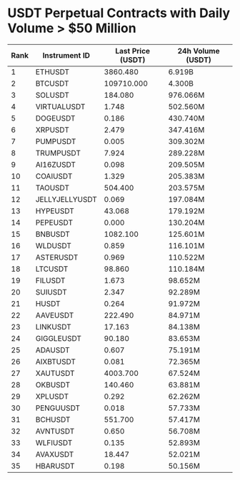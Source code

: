 # USDT Perpetual Contracts with Daily Volume > $50 Million

| Rank | Instrument ID | Last Price (USDT) | 24h Volume (USDT) |
|------|---------------|-------------------|-------------------|
| 1 | ETHUSDT | 3860.480 | 6.919B |
| 2 | BTCUSDT | 109710.000 | 4.300B |
| 3 | SOLUSDT | 184.080 | 976.066M |
| 4 | VIRTUALUSDT | 1.748 | 502.560M |
| 5 | DOGEUSDT | 0.186 | 430.740M |
| 6 | XRPUSDT | 2.479 | 347.416M |
| 7 | PUMPUSDT | 0.005 | 309.302M |
| 8 | TRUMPUSDT | 7.924 | 289.228M |
| 9 | AI16ZUSDT | 0.098 | 209.505M |
| 10 | COAIUSDT | 1.329 | 205.383M |
| 11 | TAOUSDT | 504.400 | 203.575M |
| 12 | JELLYJELLYUSDT | 0.069 | 197.084M |
| 13 | HYPEUSDT | 43.068 | 179.192M |
| 14 | PEPEUSDT | 0.000 | 130.204M |
| 15 | BNBUSDT | 1082.100 | 125.601M |
| 16 | WLDUSDT | 0.859 | 116.101M |
| 17 | ASTERUSDT | 0.969 | 110.522M |
| 18 | LTCUSDT | 98.860 | 110.184M |
| 19 | FILUSDT | 1.673 | 98.652M |
| 20 | SUIUSDT | 2.347 | 92.289M |
| 21 | HUSDT | 0.264 | 91.972M |
| 22 | AAVEUSDT | 222.490 | 84.971M |
| 23 | LINKUSDT | 17.163 | 84.138M |
| 24 | GIGGLEUSDT | 90.180 | 83.653M |
| 25 | ADAUSDT | 0.607 | 75.191M |
| 26 | AIXBTUSDT | 0.081 | 72.365M |
| 27 | XAUTUSDT | 4003.700 | 67.524M |
| 28 | OKBUSDT | 140.460 | 63.881M |
| 29 | XPLUSDT | 0.292 | 62.262M |
| 30 | PENGUUSDT | 0.018 | 57.733M |
| 31 | BCHUSDT | 551.700 | 57.417M |
| 32 | AVNTUSDT | 0.650 | 56.708M |
| 33 | WLFIUSDT | 0.135 | 52.893M |
| 34 | AVAXUSDT | 18.447 | 52.021M |
| 35 | HBARUSDT | 0.198 | 50.156M |
